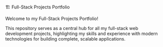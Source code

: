 🏗️ Full-Stack Projects Portfolio

Welcome to my Full-Stack Projects Portfolio! 

This repository serves as a central hub for all my full-stack web development projects, highlighting my skills and experience with modern technologies for building complete, scalable applications.